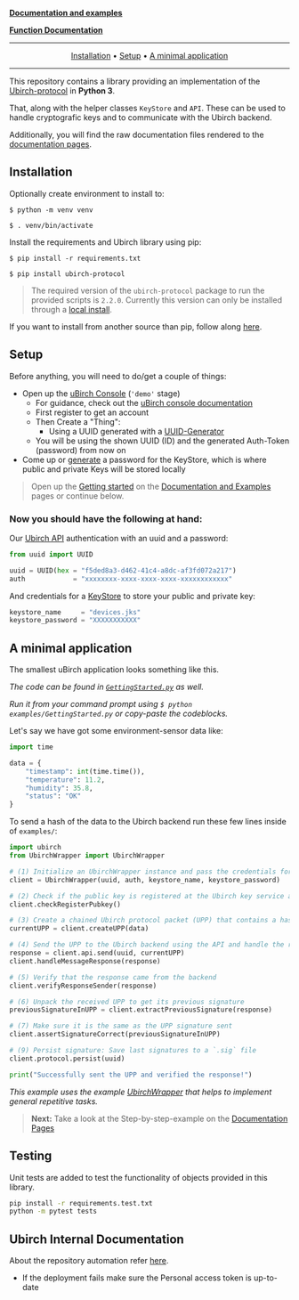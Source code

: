 [**Documentation and examples**](https://developer.ubirch.com/ubirch-protocol-python/)

[**Function Documentation**](https://developer.ubirch.com/function_documentation/ubirch-protocol-python/)

---

<!-- WHEN EDITING THIS FILE:
  The Getting Started and the README have the same content. 
  But for Github to render it as the repo description and Github Pages (Jekyll) to be able to find it, there need to be two.
  The links are different in some places, so please don't just copy paste everything while doing changes.
-->

<p align="center">
    <a href="#installation">Installation</a> •
    <a href="#setup">Setup</a> •
    <a href="#a-minimal-application">A minimal application</a>
</p>

---

This repository contains a library providing an implementation of the [Ubirch-protocol](https://github.com/ubirch/ubirch-protocol) in **Python 3**.

That, along with the helper classes `KeyStore` and `API`. These can be used to handle cryptografic keys and to communicate with the Ubirch backend.

Additionally, you will find the raw documentation files rendered to the [documentation pages](https://developer.ubirch.com/ubirch-protocol-python/).

## Installation
Optionally create environment to install to:

`$ python -m venv venv`

`$ . venv/bin/activate`

Install the requirements and Ubirch library using pip:

`$ pip install -r requirements.txt`

`$ pip install ubirch-protocol`

> The required version of the `ubirch-protocol` package to run the provided scripts is `2.2.0`.
> Currently this version can only be installed through a [local install](docs/NotPip.md). 

If you want to install from another source than pip, follow along [here](docs/NotPip.md).

## Setup
Before anything, you will need to do/get a couple of things:
- Open up the [uBirch Console](https://console.demo.ubirch.com) (`'demo'` stage)
  - For guidance, check out the [uBirch console documentation](https://developer.ubirch.com/console.html)
  - First register to get an account 
  - Then Create a "Thing":
    - Using a UUID generated with a [UUID-Generator](https://www.uuidgenerator.net/)
  - You will be using the shown UUID (ID) and the generated Auth-Token (password) from now on
- Come up or [generate](https://www.random.org/passwords/) a password for the KeyStore, which is where public and private Keys will be stored locally

> Open up the [Getting started](https://developer.ubirch.com/ubirch-protocol-python/GettingStarted.html) on the [Documentation and Examples](https://developer.ubirch.com/ubirch-protocol-python/) pages or continue below.

### Now you should have the following at hand:

Our [Ubirch API](http://developer.ubirch.com/function_documentation/ubirch-protocol-python/) 
authentication with an uuid and a password:
```python
from uuid import UUID

uuid = UUID(hex = "f5ded8a3-d462-41c4-a8dc-af3fd072a217")
auth            = "xxxxxxxx-xxxx-xxxx-xxxx-xxxxxxxxxxxx"
```

And credentials for a [KeyStore](http://developer.ubirch.com/function_documentation/ubirch-protocol-python/) 
to store your public and private key:
```python
keystore_name     = "devices.jks"
keystore_password = "XXXXXXXXXXX"
```

## A minimal application
The smallest uBirch application looks something like this. 

*The code can be found in [`GettingStarted.py`](examples/GettingStarted.py) as well.*

*Run it from your command prompt using `$ python examples/GettingStarted.py` or copy-paste the codeblocks.*

Let's say we have got some environment-sensor data like:

```python
import time

data = {
    "timestamp": int(time.time()),
    "temperature": 11.2,
    "humidity": 35.8,
    "status": "OK"
}
```

To send a hash of the data to the Ubirch backend run these few lines inside of `examples/`:
```python
import ubirch
from UbirchWrapper import UbirchWrapper

# (1) Initialize an UbirchWrapper instance and pass the credentials for a `KeyStore`
client = UbirchWrapper(uuid, auth, keystore_name, keystore_password)

# (2) Check if the public key is registered at the Ubirch key service and register it if necessary
client.checkRegisterPubkey()

# (3) Create a chained Ubirch protocol packet (UPP) that contains a hash of the data 
currentUPP = client.createUPP(data)

# (4) Send the UPP to the Ubirch backend using the API and handle the response
response = client.api.send(uuid, currentUPP)
client.handleMessageResponse(response)

# (5) Verify that the response came from the backend
client.verifyResponseSender(response)

# (6) Unpack the received UPP to get its previous signature 
previousSignatureInUPP = client.extractPreviousSignature(response)

# (7) Make sure it is the same as the UPP signature sent
client.assertSignatureCorrect(previousSignatureInUPP)

# (9) Persist signature: Save last signatures to a `.sig` file
client.protocol.persist(uuid)

print("Successfully sent the UPP and verified the response!")
```

*This example uses the example [UbirchWrapper](examples/UbirchWrapper.py) that helps to implement general repetitive tasks.*

> **Next:** Take a look at the Step-by-step-example on the [Documentation Pages](https://developer.ubirch.com/ubirch-protocol-python/)


## Testing
Unit tests are added to test the functionality of objects provided in this library.

```bash
pip install -r requirements.test.txt
python -m pytest tests
```

## Ubirch Internal Documentation
About the repository automation refer [here](https://ubirch.atlassian.net/wiki/spaces/UBD/pages/2342092819/Template+repository+for+better+documentation).
- If the deployment fails make sure the Personal access token is up-to-date
